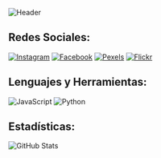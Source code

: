 ![Header](https://github.com/user-attachments/assets/1569ebfd-f872-4de6-a12f-fc78e3b5f69e)

## Redes Sociales:
[![Instagram](https://img.shields.io/badge/Instagram-ff69b4?style=flat&logo=instagram&logoColor=white)](https://www.instagram.com/emerson_llb/)
[![Facebook](https://img.shields.io/badge/Facebook-1877F2?style=flat&logo=facebook&logoColor=white)](https://www.facebook.com/profile.php?id=100063793224758)
[![Pexels](https://img.shields.io/badge/Pexels-00b2a9?style=flat&logo=pexels&logoColor=white)](https://www.pexels.com/es-es/@sharnol-llavilla-betancur-80607913/)
[![Flickr](https://img.shields.io/badge/Flickr-ff0084?style=flat&logo=flickr&logoColor=white)](https://www.flickr.com/photos/201032199@N08/)

## Lenguajes y Herramientas:
![JavaScript](https://img.shields.io/badge/JavaScript-yellow)
![Python](https://img.shields.io/badge/Python-blue)

## Estadísticas:
![GitHub Stats](https://github-readme-stats.vercel.app/api?username=pakasz28&show_icons=true)
